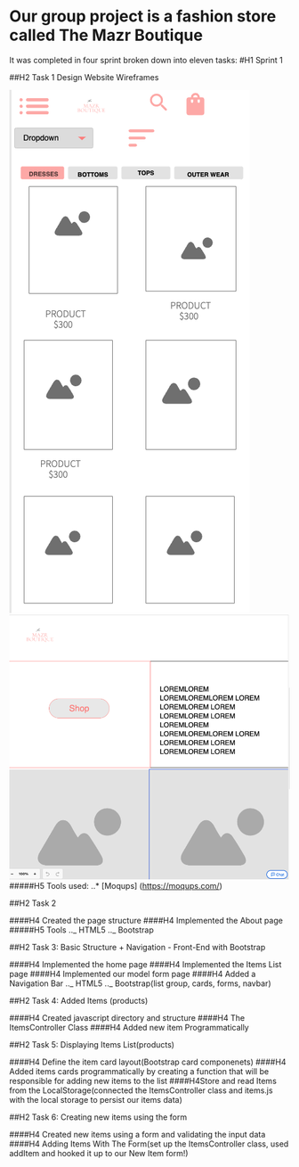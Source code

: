 # Our group project is a fashion store called The Mazr Boutique

It was completed in four sprint broken down into eleven tasks:
#H1 Sprint 1

##H2 Task 1 Design Website Wireframes

![Alt text](./Resources/Images/wireframe1.png?raw=true "Product Page")
![Alt text](./Resources/Images/wireframe2.png?raw=true "Home Page")
#####H5 Tools used:
..\* [Moqups] (https://moqups.com/)

##H2 Task 2

####H4 Created the page structure
####H4 Implemented the About page
#####H5 Tools
.._ HTML5
.._ Bootstrap

##H2 Task 3: Basic Structure + Navigation - Front-End with Bootstrap

####H4 Implemented the home page
####H4 Implemented the Items List page
####H4 Implemented our model form page
####H4 Added a Navigation Bar
.._ HTML5
.._ Bootstrap(list group, cards, forms, navbar)

##H2 Task 4: Added Items (products)

####H4 Created javascript directory and structure
####H4 The ItemsController Class
####H4 Added new item Programmatically

##H2 Task 5: Displaying Items List(products)

####H4 Define the item card layout(Bootstrap card componenets)
####H4 Added items cards programmatically by creating a function that will be responsible for adding new items to the list
####H4Store and read Items from the LocalStorage(connected the ItemsController class and items.js with the local storage to persist our items data)

##H2 Task 6: Creating new items using the form

####H4 Created new items using a form and validating the input data
####H4 Adding Items With The Form(set up the ItemsController class, used addItem and hooked it up to our New Item form!)
